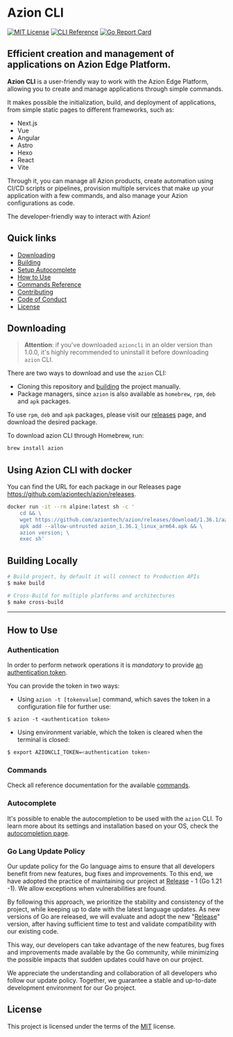 # Azion CLI
[![MIT License](https://img.shields.io/badge/license-MIT-green.svg)](LICENSE)
[![CLI Reference](https://img.shields.io/badge/cli-reference-green.svg)](https://github.com/aziontech/azion-cli/wiki/azion)
[![Go Report Card](https://goreportcard.com/badge/github.com/aziontech/azion-cli)](https://goreportcard.com/report/github.com/aziontech/azion-cli)

## Efficient creation and management of applications on Azion Edge Platform.

**Azion CLI** is a user-friendly way to work with the Azion Edge Platform, allowing you to create and manage applications through simple commands.

It makes possible the initialization, build, and deployment of applications, from simple static pages to different frameworks, such as:

- Next.js 
- Vue
- Angular
- Astro
- Hexo
- React
- Vite

Through it, you can manage all Azion products, create automation using CI/CD scripts or pipelines, provision multiple services that make up your application with a few commands, and also manage your Azion configurations as code.

The developer-friendly way to interact with Azion!

## Quick links

- [Downloading](#downloading)
- [Building](#building)
- [Setup Autocomplete](https://github.com/aziontech/azion-cli/wiki/Azion-CLI-autocomplete)
- [How to Use](#How-to-Use)
- [Commands Reference](https://github.com/aziontech/azion-cli/wiki/azion)
- [Contributing](CONTRIBUTING.md)
- [Code of Conduct](CODE_OF_CONDUCT.md)
- [License](#License)


## Downloading

>**Attention**: if you've downloaded `azioncli` in an older version than 1.0.0, it's highly recommended to uninstall it before downloading `azion` CLI.

There are two ways to download and use the `azion` CLI:

- Cloning this repository and [building](#building) the project manually.
- Package managers, since `azion` is also available as `homebrew`, `rpm`, `deb` and `apk` packages.

To use `rpm`, `deb` and `apk` packages, please visit our [releases](https://github.com/aziontech/azion-cli/releases) page, and download the desired package.

To download azion CLI through Homebrew, run:

```sh
brew install azion
``````

## Using Azion CLI with docker
You can find the URL for each package in our Releases page https://github.com/aziontech/azion/releases.

```sh
docker run -it --rm alpine:latest sh -c '
    cd && \
    wget https://github.com/aziontech/azion/releases/download/1.36.1/azion_1.36.1_linux_arm64.apk && \
    apk add --allow-untrusted azion_1.36.1_linux_arm64.apk && \
    azion version; \
    exec sh'
```

## Building Locally

```sh
# Build project, by default it will connect to Production APIs
$ make build

# Cross-Build for multiple platforms and architectures
$ make cross-build
```

---

## How to Use

### Authentication

In order to perform network operations it is *mandatory* to provide [an authentication token](https://www.azion.com/en/documentation/products/accounts/personal-tokens/).

You can provide the token in two ways:

- Using `azion -t [tokenvalue]` command, which saves the token in a configuration file for further use:

```
$ azion -t <authentication token>
```

- Using environment variable, which the token is cleared when the terminal is closed:

```sh
$ export AZIONCLI_TOKEN=<authentication token>
```

### Commands

Check all reference documentation for the available [commands](https://github.com/aziontech/azion-cli/wiki/azion).

### Autocomplete

It's possible to enable the autocompletion to be used with the `azion` CLI. To learn more about its settings and installation based on your OS, check the [autocompletion page](https://github.com/aziontech/azion-cli/wiki/Azion-CLI-autocomplete).

### Go Lang Update Policy

Our update policy for the Go language aims to ensure that all developers benefit from new features, bug fixes and improvements. To this end, we have adopted the practice of maintaining our project at [Release](https://go.dev/doc/devel/release) - 1 (Go 1.21 -1). We allow exceptions when vulnerabilities are found. 

By following this approach, we prioritize the stability and consistency of the project, while keeping up to date with the latest language updates. As new versions of Go are released, we will evaluate and adopt the new "[Release](https://go.dev/doc/devel/release)" version, after having sufficient time to test and validate compatibility with our existing code.

This way, our developers can take advantage of the new features, bug fixes and improvements made available by the Go community, while minimizing the possible impacts that sudden updates could have on our project.

We appreciate the understanding and collaboration of all developers who follow our update policy. Together, we guarantee a stable and up-to-date development environment for our Go project. 

## License

This project is licensed under the terms of the [MIT](LICENSE) license.

